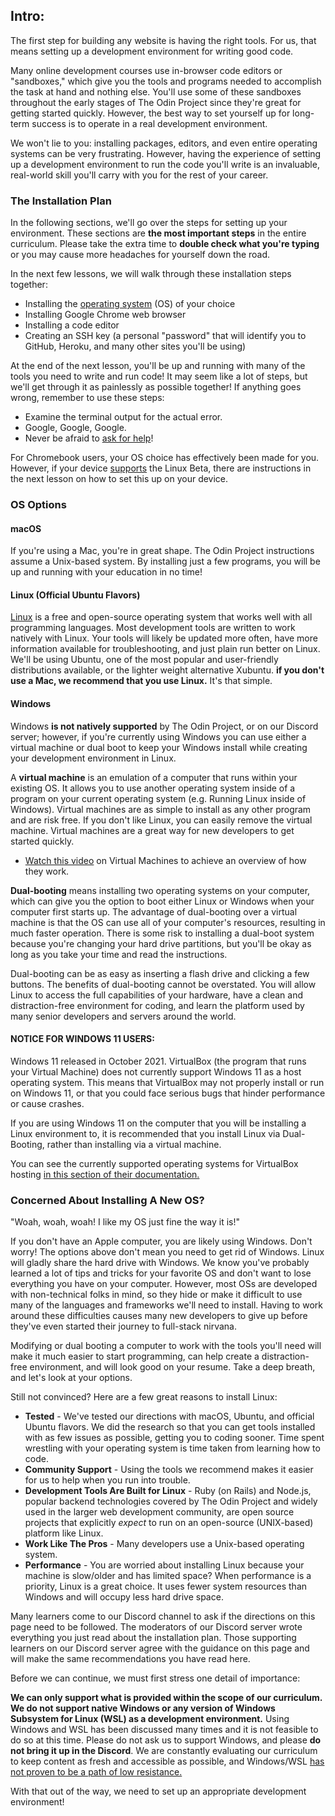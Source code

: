 ## Intro:


The first step for building any website is having the right tools. For us, that means setting up a development environment for writing good code.

Many online development courses use in-browser code editors or "sandboxes," which give you the tools and programs needed to accomplish the task at hand and nothing else. You'll use some of these sandboxes throughout the early stages of The Odin Project since they're great for getting started quickly. However, the best way to set yourself up for long-term success is to operate in a real development environment. 

We won't lie to you: installing packages, editors, and even entire operating systems can be very frustrating. However, having the experience of setting up a development environment to run the code you'll write is an invaluable, real-world skill you'll carry with you for the rest of your career.

### The Installation Plan

In the following sections, we'll go over the steps for setting up your environment. These sections are **the most important steps** in the entire curriculum. Please take the extra time to **double check what you're typing** or you may cause more headaches for yourself down the road. 

In the next few lessons, we will walk through these installation steps together:

* Installing the [operating system](https://en.wikipedia.org/wiki/Operating_system) (OS) of your choice
* Installing Google Chrome web browser
* Installing a code editor
* Creating an SSH key (a personal "password" that will identify you to GitHub, Heroku, and many other sites you'll be using)

At the end of the next lesson, you'll be up and running with many of the tools you need to write and run code! It may seem like a lot of steps, but we'll get through it as painlessly as possible together! If anything goes wrong, remember to use these steps:

* Examine the terminal output for the actual error.
* Google, Google, Google.
* Never be afraid to [ask for help](https://discord.gg/fbFCkYabZB)!

For Chromebook users, your OS choice has effectively been made for you. However, if your device [supports](https://www.chromium.org/chromium-os/chrome-os-systems-supporting-linux) the Linux Beta, there are instructions in the next lesson on how to set this up on your device.

### OS Options

#### macOS

If you're using a Mac, you're in great shape. The Odin Project instructions assume a Unix-based system. By installing just a few programs, you will be up and running with your education in no time!

#### Linux (Official Ubuntu Flavors)

[Linux](https://en.wikipedia.org/wiki/Linux) is a free and open-source operating system that works well with all programming languages. Most development tools are written to work natively with Linux. Your tools will likely be updated more often, have more information available for troubleshooting, and just plain run better on Linux. We'll be using Ubuntu, one of the most popular and user-friendly distributions available, or the lighter weight alternative Xubuntu. **if you don't use a Mac, we recommend that you use Linux.** It's that simple.

#### Windows

Windows **is not natively supported** by The Odin Project, or on our Discord server; however, if you're currently using Windows you can use either a virtual machine or dual boot to keep your Windows install while creating your development environment in Linux.

A **virtual machine** is an emulation of a computer that runs within your existing OS. It allows you to use another operating system inside of a program on your current operating system (e.g. Running Linux inside of Windows). Virtual machines are as simple to install as any other program and are risk free. If you don't like Linux, you can easily remove the virtual machine. Virtual machines are a great way for new developers to get started quickly.

 - [Watch this video](https://youtu.be/yIVXjl4SwVo) on Virtual Machines to achieve an overview of how they work. 

**Dual-booting** means installing two operating systems on your computer, which can give you the option to boot either Linux or Windows when your computer first starts up. The advantage of dual-booting over a virtual machine is that the OS can use all of your computer's resources, resulting in much faster operation. There is some risk to installing a dual-boot system because you're changing your hard drive partitions, but you'll be okay as long as you take your time and read the instructions.

Dual-booting can be as easy as inserting a flash drive and clicking a few buttons. The benefits of dual-booting cannot be overstated. You will allow Linux to access the full capabilities of your hardware, have a clean and distraction-free environment for coding, and learn the platform used by many senior developers and servers around the world.

#### NOTICE FOR WINDOWS 11 USERS:

Windows 11 released in October 2021. VirtualBox (the program that runs your Virtual Machine) does not currently support Windows 11 as a host operating
system. This means that VirtualBox may not properly install or run on Windows 11, or that you could face serious bugs that hinder performance or cause
crashes.

If you are using Windows 11 on the computer that you will be installing a Linux environment to, it is recommended that you install Linux via Dual-Booting, rather than installing via a virtual machine.

You can see the currently supported operating systems for VirtualBox hosting [in this section of their documentation.](https://www.virtualbox.org/manual/UserManual.html#hostossupport)

### Concerned About Installing A New OS?

"Woah, woah, woah! I like my OS just fine the way it is!"

If you don't have an Apple computer, you are likely using Windows. Don't worry! The options above don't mean you need to get rid of Windows. Linux will gladly share the hard drive with Windows. We know you've probably learned a lot of tips and tricks for your favorite OS and don't want to lose everything you have on your computer. However, most OSs are developed with non-technical folks in mind, so they hide or make it difficult to use many of the languages and frameworks we'll need to install. Having to work around these difficulties causes many new developers to give up before they've even started their journey to full-stack nirvana.

Modifying or dual booting a computer to work with the tools you'll need will make it much easier to start programming, can help create a distraction-free environment, and will look good on your resume. Take a deep breath, and let's look at your options.

Still not convinced? Here are a few great reasons to install Linux: 

- **Tested** - We've tested our directions with macOS, Ubuntu, and official Ubuntu flavors. We did the research so that you can get tools installed with as few issues as possible, getting you to coding sooner. Time spent wrestling with your operating system is time taken from learning how to code.
- **Community Support** - Using the tools we recommend makes it easier for us to help when you run into trouble.
- **Development Tools Are Built for Linux** - Ruby (on Rails) and Node.js, popular backend technologies covered by The Odin Project and widely used in the larger web development community, are open source projects that explicitly *expect* to run on an open-source (UNIX-based) platform like Linux.
- **Work Like The Pros** - Many developers use a Unix-based operating system.
- **Performance** - You are worried about installing Linux because your machine is slow/older and has limited space? When performance is a priority, Linux is a great choice. It uses fewer system resources than Windows and will occupy less hard drive space.

Many learners come to our Discord channel to ask if the directions on this page need to be followed. The moderators of our Discord server wrote everything you just read about the installation plan. Those supporting learners on our Discord server agree with the guidance on this page and will make the same recommendations you have read here.

Before we can continue, we must first stress one detail of importance:

**We can only support what is provided within the scope of our curriculum. We do not support native Windows or any version of Windows Subsystem for Linux (WSL) as a development environment.** Using Windows and WSL has been discussed many times and it is not feasible to do so at this time. Please do not ask us to support Windows, and please **do not bring it up in the Discord**. We are constantly evaluating our curriculum to keep content as fresh and accessible as possible, and Windows/WSL [has not proven to be a path of low resistance.](https://github.com/microsoft/WSL/issues)

With that out of the way, we need to set up an appropriate development environment!
